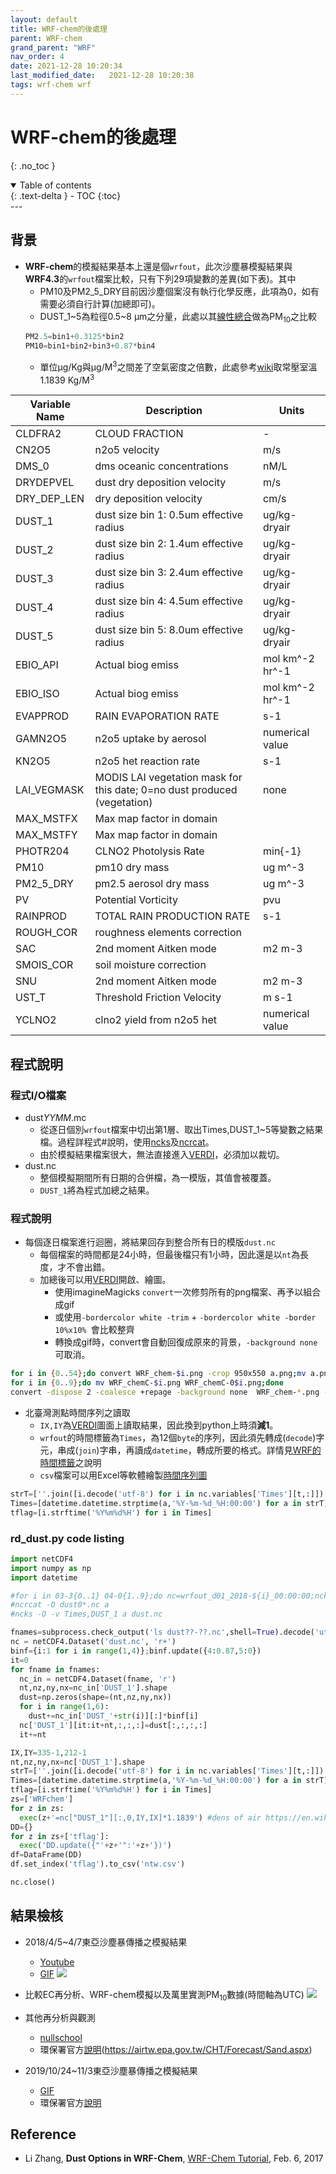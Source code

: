 ```yaml
---
layout: default
title: WRF-chem的後處理
parent: WRF-chem
grand_parent: "WRF"
nav_order: 4
date: 2021-12-28 10:20:34
last_modified_date:   2021-12-28 10:20:38
tags: wrf-chem wrf
---
```


# WRF-chem的後處理
{: .no_toc }

<details open markdown="block">
  <summary>
    Table of contents
  </summary>
  {: .text-delta }
- TOC
{:toc}
</details>
---

## 背景
- **WRF-chem**的模擬結果基本上還是個`wrfout`，此次沙塵暴模擬結果與**WRF4.3**的`wrfout`檔案比較，只有下列29項變數的差異(如下表)。其中
  - PM10及PM2_5_DRY目前因沙塵個案沒有執行化學反應，此項為0，如有需要必須自行計算(加總即可)。
  - DUST_1~5為粒徑0.5~8 &mu;m之分量，此處以其[線性總合](https://ruc.noaa.gov/wrf/wrf-chem/wrf_tutorial_2017/WRF_CHEM_dust.pdf)做為PM<sub>10</sub>之比較
  ```python
  PM2.5=bin1+0.3125*bin2
  PM10=bin1+bin2+bin3+0.87*bin4
  ``` 
  - 單位&mu;g/Kg與&mu;g/M<sup>3</sup>之間差了空氣密度之倍數，此處參考[wiki](https://en.wikipedia.org/wiki/Density_of_air)取常壓室溫1.1839 Kg/M<sup>3</sup>


| Variable Name|Description|Units|
|----|----|----|
| CLDFRA2 | CLOUD FRACTION | - |
| CN2O5 | n2o5 velocity | m/s |
| DMS_0 | dms oceanic concentrations | nM/L |
| DRYDEPVEL | dust dry deposition velocity | m/s |
| DRY_DEP_LEN | dry deposition velocity | cm/s |
| DUST_1 | dust size bin 1: 0.5um effective radius | ug/kg-dryair |
| DUST_2 | dust size bin 2: 1.4um effective radius | ug/kg-dryair |
| DUST_3 | dust size bin 3: 2.4um effective radius | ug/kg-dryair |
| DUST_4 | dust size bin 4: 4.5um effective radius | ug/kg-dryair |
| DUST_5 | dust size bin 5: 8.0um effective radius | ug/kg-dryair |
| EBIO_API | Actual biog emiss | mol km^-2 hr^-1 |
| EBIO_ISO | Actual biog emiss | mol km^-2 hr^-1 |
| EVAPPROD | RAIN EVAPORATION RATE | s-1 |
| GAMN2O5 | n2o5 uptake by aerosol | numerical value |
| KN2O5 | n2o5 het reaction rate | s-1 |
| LAI_VEGMASK | MODIS LAI vegetation mask for this date; 0=no dust produced (vegetation) | none |
| MAX_MSTFX | Max map factor in domain |  |
| MAX_MSTFY | Max map factor in domain |  |
| PHOTR204 | CLNO2 Photolysis Rate | min{-1} |
| PM10 | pm10 dry mass | ug m^-3 |
| PM2_5_DRY | pm2.5 aerosol dry mass | ug m^-3 |
| PV | Potential Vorticity | pvu |
| RAINPROD | TOTAL RAIN PRODUCTION RATE | s-1 |
| ROUGH_COR | roughness elements correction |  |
| SAC | 2nd moment Aitken mode | m2 m-3 |
| SMOIS_COR | soil moisture correction |  |
| SNU | 2nd moment Aitken mode | m2 m-3 |
| UST_T | Threshold Friction Velocity | m s-1 |
| YCLNO2 | clno2 yield from n2o5 het | numerical value |


## 程式說明

### 程式I/O檔案
- dust*YYMM*.mc
  - 從逐日個別`wrfout`檔案中切出第1層、取出Times,DUST_1\~5等變數之結果檔。過程詳程式#說明，使用[ncks](https://sinotec2.github.io/Focus-on-Air-Quality/utilities/netCDF/ncks/)及[ncrcat]()。
  - 由於模擬結果檔案很大，無法直接進入[VERDI](https://sinotec2.github.io/Focus-on-Air-Quality/utilities/Graphics/VERDI/VERDI_Guide/)，必須加以裁切。
- dust.nc
  - 整個模擬期間所有日期的合併檔，為一模版，其值會被覆蓋。
  - `DUST_1`將為程式加總之結果。

### 程式說明
- 每個逐日檔案進行迴圈，將結果回存到整合所有日的模版`dust.nc`
  - 每個檔案的時間都是24小時，但最後檔只有1小時，因此還是以`nt`為長度，才不會出錯。
  - 加總後可以用[VERDI](https://sinotec2.github.io/Focus-on-Air-Quality/utilities/Graphics/VERDI/VERDI_Guide/)開啟、繪圖。
    - 使用imagineMagicks `convert`一次修剪所有的png檔案、再予以組合成gif
    - 或使用`-bordercolor white -trim` + `-bordercolor white -border 10%x10% `會比較整齊
    - 轉換成gif時，convert會自動回復成原來的背景，`-background none`可取消。

```bash
for i in {0..54};do convert WRF_chem-$i.png -crop 950x550 a.png;mv a.png WRF_chemC-$i.png;done
for i in {0..9};do mv WRF_chemC-$i.png WRF_chemC-0$i.png;done
convert -dispose 2 -coalesce +repage -background none  WRF_chem-*.png -size 895x565 WRF_chem.gif
```

- 北臺灣測點時間序列之讀取
  - `IX,IY`為[VERDI](https://sinotec2.github.io/Focus-on-Air-Quality/utilities/Graphics/VERDI/VERDI_Guide/)圖面上讀取結果，因此換到python上時須**減1**。
  - `wrfout`的時間標籤為`Times`，為12個`byte`的序列，因此須先轉成(`decode`)字元，串成(`join`)字串，再讀成`datetime`，轉成所要的格式。詳情見[WRF的時間標籤](https://sinotec2.github.io/Focus-on-Air-Quality/utilities/DateTime/WRF_Times/)之說明
  - `csv`檔案可以用Excel等軟體繪製[時間序列圖](https://github.com/sinotec2/Focus-on-Air-Quality/raw/main/assets/images/WRFchemVSwanli.PNG)

```python
strT=[''.join([i.decode('utf-8') for i in nc.variables['Times'][t,:]]) for t in range(nt)]
Times=[datetime.datetime.strptime(a,'%Y-%m-%d_%H:00:00') for a in strT]
tflag=[i.strftime('%Y%m%d%H') for i in Times]
```

### rd_dust.py code listing

```python
import netCDF4
import numpy as np
import datetime

#for i in 03-3{0..1} 04-0{1..9};do nc=wrfout_d01_2018-${i}_00:00:00;ncks -v Times,DUST_1,DUST_2,DUST_2,DUST_3,DUST_4,DUST_5 -d bottom_top,0 $nc dust$i.nc;done
#ncrcat -O dust0*.nc a
#ncks -O -v Times,DUST_1 a dust.nc

fnames=subprocess.check_output('ls dust??-??.nc',shell=True).decode('utf8').strip('\n').split('\n')
nc = netCDF4.Dataset('dust.nc', 'r+')
binf={i:1 for i in range(1,4)};binf.update({4:0.87,5:0})
it=0
for fname in fnames:
  nc_in = netCDF4.Dataset(fname, 'r')
  nt,nz,ny,nx=nc_in['DUST_1'].shape
  dust=np.zeros(shape=(nt,nz,ny,nx))
  for i in range(1,6):
    dust+=nc_in['DUST_'+str(i)][:]*binf[i]
  nc['DUST_1'][it:it+nt,:,:,:]=dust[:,:,:,:]
  it+=nt

IX,IY=335-1,212-1
nt,nz,ny,nx=nc['DUST_1'].shape
strT=[''.join([i.decode('utf-8') for i in nc.variables['Times'][t,:]]) for t in range(nt)]
Times=[datetime.datetime.strptime(a,'%Y-%m-%d_%H:00:00') for a in strT]
tflag=[i.strftime('%Y%m%d%H') for i in Times]
zs=['WRFchem']
for z in zs:
  exec(z+'=nc["DUST_1"][:,0,IY,IX]*1.1839') #dens of air https://en.wikipedia.org/wiki/Density_of_air
DD={}
for z in zs+['tflag']:
  exec('DD.update({"'+z+'":'+z+'})')
df=DataFrame(DD)
df.set_index('tflag').to_csv('ntw.csv')

nc.close()
```

## 結果檢核
- 2018/4/5~4/7東亞沙塵暴傳播之模擬結果
  - [Youtube](https://youtu.be/kvF1gLMlE0Q)
  - [GIF](http://125.229.149.182/soong/20180405WRFchem.gif)
![](https://github.com/sinotec2/Focus-on-Air-Quality/raw/main/assets/images/2018040616.PNG)
- 比較EC再分析、WRF-chem模擬以及萬里實測PM<sub>10</sub>數據(時間軸為UTC)
![](https://github.com/sinotec2/Focus-on-Air-Quality/raw/main/assets/images/WRFchemVSwanli.PNG)
- 其他再分析與觀測
  - [nullschool](https://earth.nullschool.net/#2018/04/05/0000Z/particulates/surface/level/overlay=pm10/orthographic=-238.92,24.73,2072/loc=117.900,32.438)
  - 環保署官方[說明](https://drive.google.com/file/d/1cTQhDlfEl8w8ikw2SwdmPKJngayCZKy5/view)(https://airtw.epa.gov.tw/CHT/Forecast/Sand.aspx)

- 2019/10/24~11/3東亞沙塵暴傳播之模擬結果  
  - [GIF](http://125.229.149.182/soong/20191029D1PM10.gif)
  - 環保署官方[說明](https://drive.google.com/file/d/1Vy7Ca4Pz_P5zc3e6-206UDjvxYEneFBx/view)
  
## Reference
- Li Zhang, **Dust Options in WRF-Chem**, [WRF-Chem Tutorial](https://ruc.noaa.gov/wrf/wrf-chem/wrf_tutorial_2017/WRF_CHEM_dust.pdf), Feb. 6, 2017